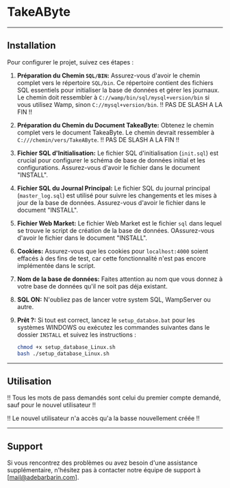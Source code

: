 # TakeAByte

---

## Installation

Pour configurer le projet, suivez ces étapes :

1. **Préparation du Chemin `SQL/BIN`:** Assurez-vous d'avoir le chemin complet vers le répertoire `SQL/bin`. Ce répertoire contient des fichiers SQL essentiels pour initialiser la base de données et gérer les journaux. Le chemin doit ressembler à `C://wamp/bin/sql/mysql+version/bin` si vous utilisez Wamp, sinon `C://mysql+version/bin`. !! PAS DE SLASH A LA FIN !!


2. **Préparation du Chemin du Document TakeaByte:** Obtenez le chemin complet vers le document TakeaByte. Le chemin devrait ressembler à `C:///chemin/vers/TakeAByte`. !! PAS DE SLASH A LA FIN !!


3. **Fichier SQL d'Initialisation:** Le fichier SQL d'initialisation (`init.sql`) est crucial pour configurer le schéma de base de données initial et les configurations. Assurez-vous d'avoir le fichier dans le document "INSTALL".


4. **Fichier SQL du Journal Principal:** Le fichier SQL du journal principal (`master_log.sql`) est utilisé pour suivre les changements et les mises à jour de la base de données. Assurez-vous d'avoir le fichier dans le document "INSTALL".


5. **Fichier Web Market:** Le fichier Web Market est le fichier `sql` dans lequel se trouve le script de création de la base de données. OAssurez-vous d'avoir le fichier dans le document "INSTALL".


6. **Cookies:** Assurez-vous que les cookies pour `localhost:4000` soient effacés à des fins de test, car cette fonctionnalité n'est pas encore implémentée dans le script.


7. **Nom de la base de données:** Faites attention au nom que vous donnez à votre base de données qu'il ne soit pas déja existant.

8. **SQL ON:** N'oubliez pas de lancer votre system SQL, WampServer ou autre.

9. **Prêt ?:** Si tout est correct, lancez le `setup_databse.bat` pour les systèmes WINDOWS ou exécutez les commandes suivantes dans le dossier `INSTALL` et suivez les instructions :
    ```bash
   chmod +x setup_database_Linux.sh
   bash ./setup_database_Linux.sh
    ```
---

## Utilisation

!! Tous les mots de pass demandés sont celui du premier compte demandé, sauf pour le nouvel utilisateur !!

!! Le nouvel utilisateur n'a accès qu'a la basse nouvellement créée !!

---

## Support

Si vous rencontrez des problèmes ou avez besoin d'une assistance supplémentaire, n'hésitez pas à contacter notre équipe de support à [mail@adebarbarin.com].